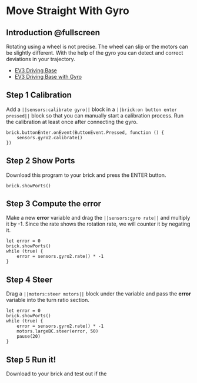 # Move Straight With Gyro

## Introduction @fullscreen

Rotating using a wheel is not precise. The wheel can slip or the motors
can be slightly different. 
With the help of the gyro you can detect and correct deviations in your trajectory.

* [EV3 Driving Base](https://le-www-live-s.legocdn.com/sc/media/lessons/mindstorms-ev3/building-instructions/ev3-rem-driving-base-79bebfc16bd491186ea9c9069842155e.pdf)
* [EV3 Driving Base with Gyro](https://le-www-live-s.legocdn.com/sc/media/lessons/mindstorms-ev3/building-instructions/ev3-gyro-sensor-driving-base-a521f8ebe355c281c006418395309e15.pdf)


## Step 1 Calibration

Add a ``||sensors:calibrate gyro||`` block in a ``||brick:on button enter pressed||`` block so that you can manually start a calibration process. Run the calibration
at least once after connecting the gyro.

```blocks
brick.buttonEnter.onEvent(ButtonEvent.Pressed, function () {
    sensors.gyro2.calibrate()
})
```

## Step 2 Show Ports

Download this program to your brick and press the ENTER button.

```blocks
brick.showPorts()
```

## Step 3 Compute the error

Make a new **error** variable and drag the ``||sensors:gyro rate||``
and multiply it by -1. Since the rate shows the rotation rate, we will
counter it by negating it.

```blocks
let error = 0
brick.showPorts()
while (true) {
    error = sensors.gyro2.rate() * -1
}
```

## Step 4 Steer

Drag a ``||motors:steer motors||`` block under the variable and pass
the **error** variable into the turn ratio section.

```blocks
let error = 0
brick.showPorts()
while (true) {
    error = sensors.gyro2.rate() * -1
    motors.largeBC.steer(error, 50)
    pause(20)
}
```

## Step 5 Run it!

Download to your brick and test out if the